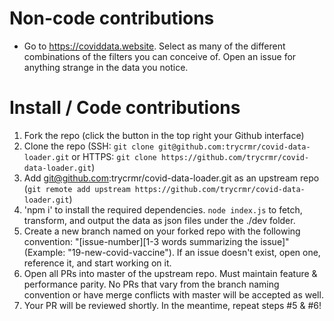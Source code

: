 # Non-code contributions
- Go to https://coviddata.website. Select as many of the different combinations of the filters you can conceive of. Open an issue for anything strange in the data you notice. 

#  Install / Code contributions
1. Fork the repo (click the button in the top right your Github interface)
2. Clone the repo (SSH: `git clone git@github.com:trycrmr/covid-data-loader.git` or HTTPS: `git clone https://github.com/trycrmr/covid-data-loader.git`)
3. Add git@github.com:trycrmr/covid-data-loader.git as an upstream repo (`git remote add upstream https://github.com/trycrmr/covid-data-loader.git`)
4. 'npm i' to install the required dependencies. `node index.js` to fetch, transform, and output the data as json files under the ./dev folder. 
5. Create a new branch named on your forked repo with the following convention: "[issue-number][1-3 words summarizing the issue]" (Example: "19-new-covid-vaccine"). If an issue doesn't exist, open one, reference it, and start working on it. 
6. Open all PRs into master of the upstream repo. Must maintain feature & performance parity. No PRs that vary from the branch naming convention or have merge conflicts with master will be accepted as well.
7. Your PR will be reviewed shortly. In the meantime, repeat steps #5 & #6! 
